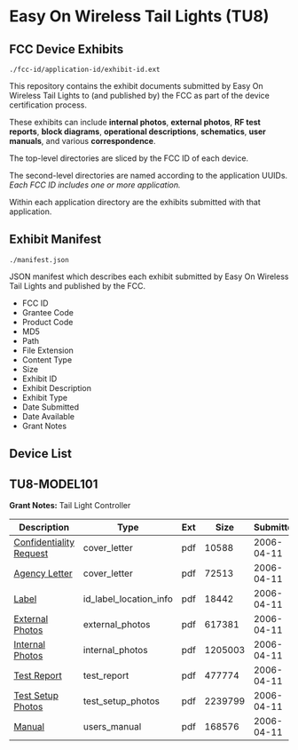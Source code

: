# Easy On Wireless Tail Lights (TU8)
## FCC Device Exhibits

```
./fcc-id/application-id/exhibit-id.ext
```

This repository contains the exhibit documents submitted by Easy On Wireless Tail Lights to (and published by) the FCC as part of the device certification process.

These exhibits can include **internal photos**, **external photos**, **RF test reports**, **block diagrams**, **operational descriptions**, **schematics**, **user manuals**, and various **correspondence**.

The top-level directories are sliced by the FCC ID of each device.

The second-level directories are named according to the application UUIDs. *Each FCC ID includes one or more application.*

Within each application directory are the exhibits submitted with that application. 

## Exhibit Manifest

```
./manifest.json
```

JSON manifest which describes each exhibit submitted by Easy On Wireless Tail Lights and published by the FCC.

- FCC ID
- Grantee Code
- Product Code
- MD5
- Path
- File Extension
- Content Type
- Size
- Exhibit ID
- Exhibit Description
- Exhibit Type
- Date Submitted
- Date Available
- Grant Notes

## Device List
## TU8-MODEL101
**Grant Notes:** Tail Light Controller

| Description | Type | Ext | Size | Submitted | Available |
| ----------- | ---- | --- | ---- | --------- | --------- |
| [Confidentiality Request](TU8-MODEL101/21938e0c6f05fe5eb85b484f7234617a/645741.pdf) | cover_letter | pdf | 10588 | 2006-04-11 | 2006-04-11 |
| [Agency Letter](TU8-MODEL101/21938e0c6f05fe5eb85b484f7234617a/645742.pdf) | cover_letter | pdf | 72513 | 2006-04-11 | 2006-04-11 |
| [Label](TU8-MODEL101/21938e0c6f05fe5eb85b484f7234617a/645734.pdf) | id_label_location_info | pdf | 18442 | 2006-04-11 | 2006-04-11 |
| [External Photos](TU8-MODEL101/21938e0c6f05fe5eb85b484f7234617a/645733.pdf) | external_photos | pdf | 617381 | 2006-04-11 | 2006-04-11 |
| [Internal Photos](TU8-MODEL101/21938e0c6f05fe5eb85b484f7234617a/645735.pdf) | internal_photos | pdf | 1205003 | 2006-04-11 | 2006-04-11 |
| [Test Report](TU8-MODEL101/21938e0c6f05fe5eb85b484f7234617a/645738.pdf) | test_report | pdf | 477774 | 2006-04-11 | 2006-04-11 |
| [Test Setup Photos](TU8-MODEL101/21938e0c6f05fe5eb85b484f7234617a/645739.pdf) | test_setup_photos | pdf | 2239799 | 2006-04-11 | 2006-04-11 |
| [Manual](TU8-MODEL101/21938e0c6f05fe5eb85b484f7234617a/645740.pdf) | users_manual | pdf | 168576 | 2006-04-11 | 2006-04-11 |
